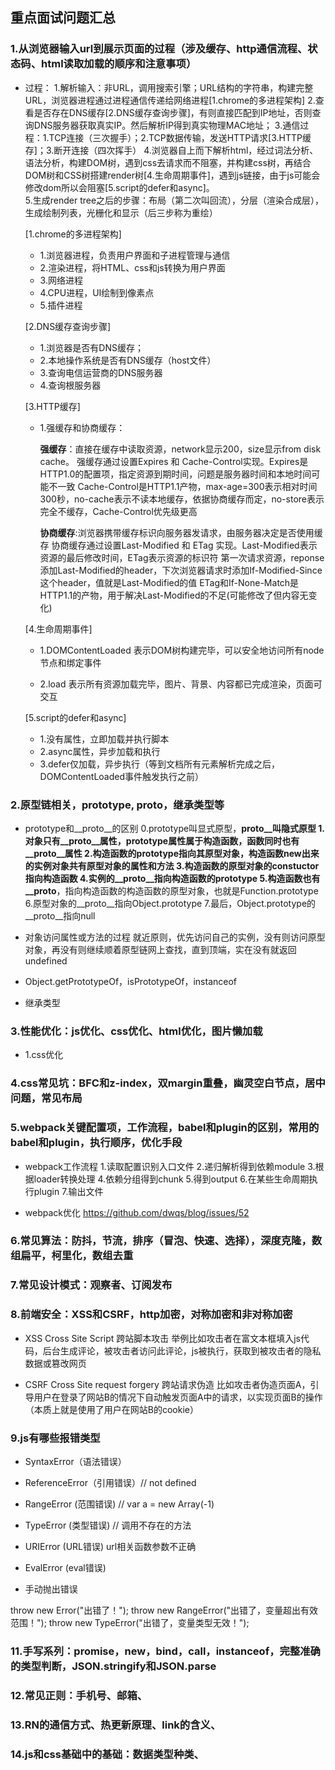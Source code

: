 ## 重点面试问题汇总

### 1.从浏览器输入url到展示页面的过程（涉及缓存、http通信流程、状态码、html读取加载的顺序和注意事项）

 - 过程：
   1.解析输入：非URL，调用搜索引擎；URL结构的字符串，构建完整URL，浏览器进程通过进程通信传递给网络进程[1.chrome的多进程架构]
   2.查看是否存在DNS缓存[2.DNS缓存查询步骤]，有则直接匹配到IP地址，否则查询DNS服务器获取真实IP。然后解析IP得到真实物理MAC地址；
   3.通信过程：1.TCP连接（三次握手）；2.TCP数据传输，发送HTTP请求[3.HTTP缓存]；3.断开连接（四次挥手）
   4.浏览器自上而下解析html，经过词法分析、语法分析，构建DOM树，遇到css去请求而不阻塞，并构建css树，再结合DOM树和CSS树搭建render树[4.生命周期事件]，遇到js链接，由于js可能会修改dom所以会阻塞[5.script的defer和async]。  
   5.生成render tree之后的步骤：布局（第二次叫回流），分层（渲染合成层），生成绘制列表，光栅化和显示（后三步称为重绘）

   [1.chrome的多进程架构]
    - 1.浏览器进程，负责用户界面和子进程管理与通信
    - 2.渲染进程，将HTML、css和js转换为用户界面
    - 3.网络进程
    - 4.CPU进程，UI绘制到像素点
    - 5.插件进程

   [2.DNS缓存查询步骤]
    - 1.浏览器是否有DNS缓存；
    - 2.本地操作系统是否有DNS缓存（host文件）
    - 3.查询电信运营商的DNS服务器
    - 4.查询根服务器

   [3.HTTP缓存]
    - 1.强缓存和协商缓存：

        **强缓存**：直接在缓存中读取资源，network显示200，size显示from disk cache。
        强缓存通过设置Expires 和 Cache-Control实现。Expires是HTTP1.0的配置项，指定资源到期时间，问题是服务器时间和本地时间可能不一致
        Cache-Control是HTTP1.1产物，max-age=300表示相对时间300秒，no-cache表示不读本地缓存，依据协商缓存而定，no-store表示完全不缓存，Cache-Control优先级更高

        **协商缓存**:浏览器携带缓存标识向服务器发请求，由服务器决定是否使用缓存
        协商缓存通过设置Last-Modified 和 ETag 实现。Last-Modified表示资源的最后修改时间，ETag表示资源的标识符
        第一次请求资源，reponse添加Last-Modified的header，下次浏览器请求时添加If-Modified-Since这个header，值就是Last-Modified的值
        ETag和If-None-Match是HTTP1.1的产物，用于解决Last-Modified的不足(可能修改了但内容无变化)

   [4.生命周期事件]
    - 1.DOMContentLoaded
        表示DOM树构建完毕，可以安全地访问所有node节点和绑定事件

    - 2.load
        表示所有资源加载完毕，图片、背景、内容都已完成渲染，页面可交互

   [5.script的defer和async]
    - 1.没有属性，立即加载并执行脚本
    - 2.async属性，异步加载和执行
    - 3.defer仅加载，异步执行（等到文档所有元素解析完成之后，DOMContentLoaded事件触发执行之前）

### 2.原型链相关，prototype, __proto__，继承类型等

 - prototype和__proto__的区别
   0.prototype叫显式原型，__proto__叫隐式原型
   1.对象只有__proto__属性，prototype属性属于构造函数，函数同时也有__proto__属性
   2.构造函数的prototype指向其原型对象，构造函数new出来的实例对象共有原型对象的属性和方法
   3.构造函数的原型对象的constuctor指向构造函数
   4.实例的__proto__指向构造函数的prototype
   5.构造函数也有__proto__，指向构造函数的构造函数的原型对象，也就是Function.prototype
   6.原型对象的__proto__指向Object.prototype
   7.最后，Object.prototype的__proto__指向null

 - 对象访问属性或方法的过程
   就近原则，优先访问自己的实例，没有则访问原型对象，再没有则继续顺着原型链网上查找，直到顶端，实在没有就返回undefined

 - Object.getPrototypeOf，isPrototypeOf，instanceof

 - 继承类型
### 3.性能优化：js优化、css优化、html优化，图片懒加载

 - 1.css优化
   

### 4.css常见坑：BFC和z-index，双margin重叠，幽灵空白节点，居中问题，常见布局

### 5.webpack关键配置项，工作流程，babel和plugin的区别，常用的babel和plugin，执行顺序，优化手段

 - webpack工作流程
   1.读取配置识别入口文件
   2.递归解析得到依赖module
   3.根据loader转换处理
   4.依赖分组得到chunk
   5.得到output
   6.在某些生命周期执行plugin
   7.输出文件
   
 - webpack优化
 https://github.com/dwqs/blog/issues/52

### 6.常见算法：防抖，节流，排序（冒泡、快速、选择），深度克隆，数组扁平，柯里化，数组去重

### 7.常见设计模式：观察者、订阅发布

### 8.前端安全：XSS和CSRF，http加密，对称加密和非对称加密

- XSS Cross Site Script 跨站脚本攻击
  举例比如攻击者在富文本框填入js代码，后台生成评论，被攻击者访问此评论，js被执行，获取到被攻击者的隐私数据或篡改网页

- CSRF Cross Site request forgery 跨站请求伪造
  比如攻击者伪造页面A，引导用户在登录了网站B的情况下自动触发页面A中的请求，以实现页面B的操作（本质上就是使用了用户在网站B的cookie）

### 9.js有哪些报错类型

 - SyntaxError（语法错误）
 - ReferenceError（引用错误）// not defined
 - RangeError (范围错误) // var a = new Array(-1)
 - TypeError (类型错误) // 调用不存在的方法
 - URIError (URL错误) url相关函数参数不正确
 - EvalError (eval错误)

 - 手动抛出错误

 throw new Error("出错了！"); 
 throw new RangeError("出错了，变量超出有效范围！"); 
 throw new TypeError("出错了，变量类型无效！");

### 11.手写系列：promise，new，bind，call，instanceof，完整准确的类型判断，JSON.stringify和JSON.parse

### 12.常见正则：手机号、邮箱、

### 13.RN的通信方式、热更新原理、link的含义、

### 14.js和css基础中的基础：数据类型种类、
